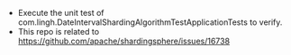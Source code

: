 - Execute the unit test of com.lingh.DateIntervalShardingAlgorithmTestApplicationTests to verify.
- This repo is related to https://github.com/apache/shardingsphere/issues/16738